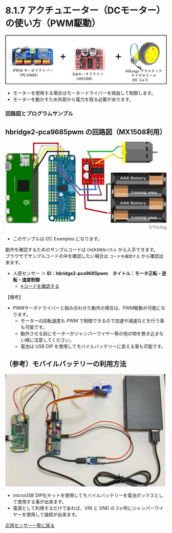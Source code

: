 # 8.1.7 アクチュエーター（DCモーター）の使い方（PWM駆動）
<img src="./imgs/dcmotor2.jpg" width=600>

- モーターを使用する場合はモータードライバーを経由して制御します。
- モーターを動かすため外部から電力を取る必要があります。

### 回路図とプログラムサンプル
## hbridge2-pca9685pwm の回路図（MX1508利用）
<img src="./imgs/MX1508_PWM_DCmotor.jpg" width=700>

- このサンプルは I2C Examples になります。

動作を確認するためのサンプルコードは `CHIRIMENパネル` から入手できます。<br>
ブラウザでサンプルコードの中を確認したい場合は `コードを確認する` から確認出来ます。
- 人感センサー ＞ **ID：hbridge2-pca9685pwm　タイトル：モータ正転・逆転・速度制御**
  -  [※コードを確認する](https://tutorial.chirimen.org/pizero/esm-examples/gpio-onchange/main.js)

【備考】
- PWMサーボドライバーと組み合わせた動作の場合は、PWM駆動が可能になります。
  - モーターの回転速度も PWM で制御できるので加速や減速などを行う事も可能です。
  - 動作させる前にモーターがジャンパーワイヤー等の他の物を巻き込まない様に注意してください。
  - 電池は USB DIP を使用してモバイルバッテリーに変える事も可能です。

## （参考）モバイルバッテリーの利用方法

<img src="./imgs/mobilebattery.jpg" width=500>

- microUSB DIP化キットを使用してモバイルバッテリーを電池ボックスとして使用する事が出来ます。
- 電源として利用するだけであれば、VIN と GND の 2ヶ所にジャンパーワイヤーを使用して接続が出来ます。

[応用センサー一覧に戻る](./chapter_8-1.md)